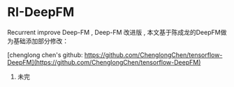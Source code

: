 # RI-DeepFM
Recurrent improve Deep-FM , Deep-FM 改进版 , 本文基于陈成龙的DeepFM做为基础添加部分修改：

[chenglong chen's github: https://github.com/ChenglongChen/tensorflow-DeepFM](https://github.com/ChenglongChen/tensorflow-DeepFM)

1. 未完
